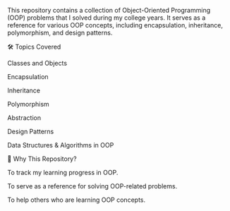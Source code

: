 This repository contains a collection of Object-Oriented Programming (OOP) problems that I solved during my college years. It serves as a reference for various OOP concepts, including encapsulation, inheritance, polymorphism, and design patterns.

🛠️ Topics Covered

Classes and Objects 

Encapsulation

Inheritance

Polymorphism

Abstraction

Design Patterns

Data Structures & Algorithms in OOP



📌 Why This Repository?

To track my learning progress in OOP.

To serve as a reference for solving OOP-related problems.

To help others who are learning OOP concepts.


